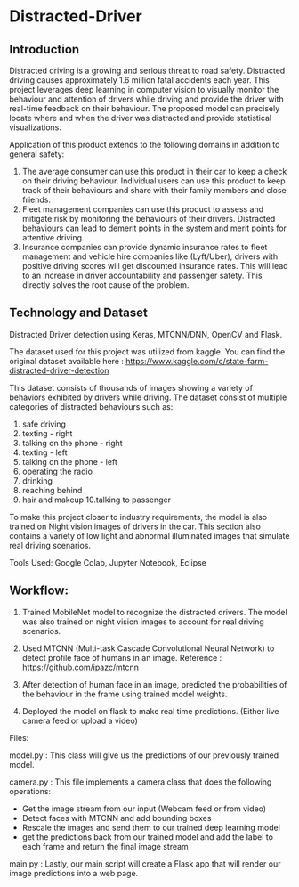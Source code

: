 # Distracted-Driver

## Introduction
Distracted driving is a growing and serious threat to road safety. Distracted driving causes approximately 1.6 million fatal accidents each year. This project leverages deep learning in computer vision to visually monitor the behaviour and attention of drivers while driving and provide the driver with real-time feedback on their behaviour. The proposed model can precisely locate where and when the driver was distracted and provide statistical visualizations.

Application of this product extends to the following domains in addition to general safety:
1. The average consumer can use this product in their car to keep a check on their driving behaviour. Individual users can use this product to keep track of their behaviours and share with their family members and close friends.
2. Fleet management companies can use this product to assess and mitigate risk by monitoring the behaviours of their drivers. Distracted behaviours can lead to demerit points in the system and merit points for attentive driving.
3. Insurance companies can provide dynamic insurance rates to fleet management and vehicle hire companies like (Lyft/Uber), drivers with positive driving scores will get discounted insurance rates. This will lead to an increase in driver accountability and passenger safety. This directly solves the root cause of the problem.

## Technology and Dataset
Distracted Driver detection using Keras, MTCNN/DNN, OpenCV and Flask.

The dataset used for this project was utilized from kaggle. You can find the original dataset available here : https://www.kaggle.com/c/state-farm-distracted-driver-detection

This dataset consists of thousands of images showing a variety of behaviors exhibited by drivers while driving. The dataset consist of multiple categories of distracted behaviours such as: 
1. safe driving
2. texting - right
3. talking on the phone - right
4. texting - left
5. talking on the phone - left
6. operating the radio
7. drinking
8. reaching behind
9. hair and makeup
10.talking to passenger

To make this project closer to industry requirements, the model is also trained on Night vision images of drivers in the car. This section also contains a variety of low light and abnormal illuminated images that simulate real driving scenarios.

Tools Used: Google Colab, Jupyter Notebook, Eclipse

## Workflow:

1. Trained MobileNet model to recognize the distracted drivers. The model was also trained on night vision images to account for real driving scenarios.

2. Used MTCNN (Multi-task Cascade Convolutional Neural Network) to detect profile face of humans in an image.
Reference : https://github.com/ipazc/mtcnn

3. After detection of human face in an image, predicted the probabilities of the behaviour in the frame using trained model weights.

4. Deployed the model on flask to make real time predictions. (Either live camera feed or upload a video)


Files:

model.py : This class will give us the predictions of our previously trained model.

camera.py : This file implements a camera class that does the following operations: 

- Get the image stream from our input (Webcam feed or from video)
- Detect faces with MTCNN and add bounding boxes
- Rescale the images and send them to our trained deep learning model 
- get the predictions back from our trained model and add the label to each frame and return the final image stream

main.py : Lastly, our main script will create a Flask app that will render our image predictions into a web page.
